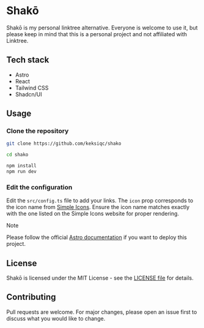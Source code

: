# Shakō

Shakō is my personal linktree alternative. Everyone is welcome to use it, but please keep in mind that this is a personal project and not affiliated with Linktree.

## Tech stack

- Astro
- React
- Tailwind CSS
- Shadcn/UI

## Usage

### Clone the repository

```bash
git clone https://github.com/keksiqc/shako

cd shako

npm install
npm run dev
```

### Edit the configuration

Edit the `src/config.ts` file to add your links.
The `icon` prop corresponds to the icon name from [Simple Icons](https://simpleicons.org/). Ensure the icon name matches exactly with the one listed on the Simple Icons website for proper rendering.

> [!NOTE]
> Please follow the official [Astro documentation](https://docs.astro.build/en/guides/deploy/) if you want to deploy this project.

## License

Shakō is licensed under the MIT License - see the [LICENSE file](./LICENSE) for details.

## Contributing

Pull requests are welcome. For major changes, please open an issue first to discuss what you would like to change.
